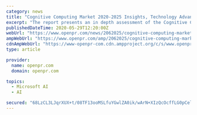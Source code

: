 ```yaml
---
category: news
title: "Cognitive Computing Market 2020-2025 Insights, Technology Advancements and Future Growth Analysis | CAGR (28.0%)"
excerpt: "The report presents an in depth assessment of the Cognitive Computing Market including enabling technologies key trends market drivers challenges standardization regulatory landscape deployment models operator case studies opportunities future roadmap value chain ecosystem player profiles and strategies The report"
publishedDateTime: 2020-05-29T12:20:00Z
webUrl: "https://www.openpr.com/news/2062025/cognitive-computing-market-2020-2025-insights-technology"
ampWebUrl: "https://www.openpr.com/amp/2062025/cognitive-computing-market-2020-2025-insights-technology"
cdnAmpWebUrl: "https://www-openpr-com.cdn.ampproject.org/c/s/www.openpr.com/amp/2062025/cognitive-computing-market-2020-2025-insights-technology"
type: article

provider:
  name: openpr.com
  domain: openpr.com

topics:
  - Microsoft AI
  - AI

secured: "68LzCL3LJqrXUX+t/08TF13ooMSLfuYGwlZA0ik/wArN+XIzQcOcffLG0pCelth0742GDN/Xvrtaje77hWjMNioYpYfrBWA9KClnC6VpOTQKDXLbzOlXlvwYpxq4XaLwDPhbfnRYY6c3L+J6NKDjKVdJGQaxG0awWoMXMUdq2dAR0gxnU/2p791P1SfBnWsteNPhW2JCBIWkWCcJPCftAfKInU4RklbruazPGoJfyn5RKkLTAk0+zB03VhbbYnrDjp+mOZwn+k8koPdX9auvQAOKta90w2aBnn1z5frY5m5dBJ8fkKfTtApMpCm3cqJT;wsCgcHrdTwaLuBeiejKK6Q=="
---
```


